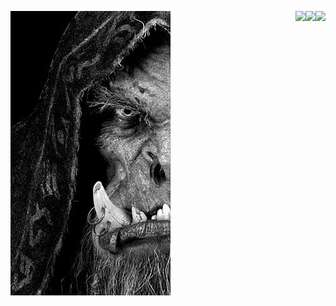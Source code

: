 ![](https://github.com/drinoff/Drinoff/blob/main/x_9ijYBB5NiF0OR1D7DE_Qo627A4t7ilrtgm2kKZVQE.png)
<img align="right" src="https://github-readme-stats.vercel.app/api/top-langs/?username=drinoff&theme=dark" />
<img align="right" src="https://github-readme-stats.vercel.app/api/pin/?username=drinoff&theme=dark" />
<img align="right" src="https://github-readme-stats.vercel.app/api/?username=drinoff&theme=vue-dark" />


